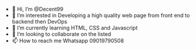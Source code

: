 - 👋 Hi, I’m @Decent99
- 👀 I’m interested in Developing a high quality web page from front end  to backend then DevOps
- 🌱 I’m currently learning HTML,  CSS and Javascript
- 💞️ I’m looking to collaborate on the listed
- 📫 How to reach me Whatsapp 09019790508

<!---
Decent99/Decent99 is a ✨ special ✨ repository because its `README.md` (this file) appears on your GitHub profile.
You can click the Preview link to take a look at your changes.
--->
